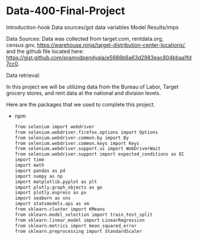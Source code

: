 # Data-400-Final-Project

Introduction-hook
Data sources/got data
variables
Model
Results/imps

Data Sources: Data was collected from target.com, rentdata.org, census.gov, https://warehouse.ninja/target-distribution-center-locations/,
and the github file located here: https://gist.github.com/pramodpendyala/e5688b6a63d2983eac804bbaa1fd7cc0. 

Data retrieval:
  


In this project we will be utilizing data from the Bureau of Labor, Target grocery stores, and rent data at the national and division levels. 


Here are the packages that we used to complete this project. 
* npm
  ```sh
  from selenium import webdriver
  from selenium.webdriver.firefox.options import Options
  from selenium.webdriver.common.by import By
  from selenium.webdriver.common.keys import Keys
  from selenium.webdriver.support.ui import WebDriverWait
  from selenium.webdriver.support import expected_conditions as EC
  import time
  import math
  import pandas as pd
  import numpy as np
  import matplotlib.pyplot as plt
  import plotly.graph_objects as go
  import plotly.express as px
  import seaborn as sns
  import statsmodels.api as sm
  from sklearn.cluster import KMeans
  from sklearn.model_selection import train_test_split
  from sklearn.linear_model import LinearRegression
  from sklearn.metrics import mean_squared_error
  from sklearn.preprocessing import StandardScaler
